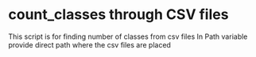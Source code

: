 # count_classes through CSV files
This script is for finding number of classes from csv files 
In Path variable provide direct path where the csv files are placed
